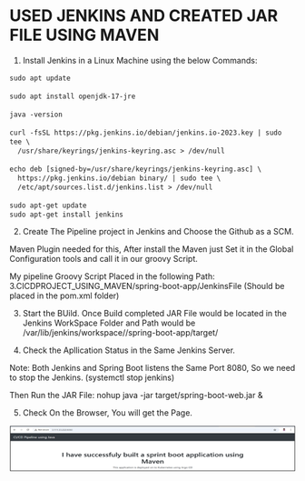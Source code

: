 # USED JENKINS AND CREATED JAR FILE USING MAVEN

1. Install Jenkins in a Linux Machine using the below Commands:

```
sudo apt update

sudo apt install openjdk-17-jre

java -version

curl -fsSL https://pkg.jenkins.io/debian/jenkins.io-2023.key | sudo tee \
  /usr/share/keyrings/jenkins-keyring.asc > /dev/null

echo deb [signed-by=/usr/share/keyrings/jenkins-keyring.asc] \
  https://pkg.jenkins.io/debian binary/ | sudo tee \
  /etc/apt/sources.list.d/jenkins.list > /dev/null

sudo apt-get update
sudo apt-get install jenkins

```

2. Create The Pipeline project in Jenkins and Choose the Github as a SCM.

Maven Plugin needed for this, After install the Maven just Set it in the Global Configuration tools and call it in our groovy Script.

My pipeline Groovy Script Placed in the following Path: 3.CICDPROJECT_USING_MAVEN/spring-boot-app/JenkinsFile (Should be placed in the pom.xml folder)

3. Start the BUild. Once Build completed JAR File would be located in the Jenkins WorkSpace Folder and Path would be /var/lib/jenkins/workspace/<buildname>/spring-boot-app/target/

4. Check the Apllication Status in the Same Jenkins Server.

Note: Both Jenkins and Spring Boot listens the Same Port 8080, So we need to stop the Jenkins. (systemctl stop jenkins)

Then Run the JAR File: nohup java -jar target/spring-boot-web.jar &

5. Check On the Browser, You will get the Page.

![images/app3.png](images/app3.png)


